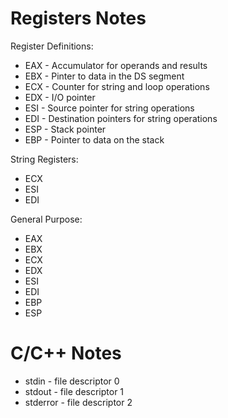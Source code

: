 # Registers Notes
Register Definitions:

- EAX - Accumulator for operands and results
- EBX - Pinter to data in the DS segment
- ECX - Counter for string and loop operations
- EDX - I/O pointer
- ESI - Source pointer for string operations
- EDI - Destination pointers for string operations
- ESP - Stack pointer
- EBP - Pointer to data on the stack

String Registers:
- ECX
- ESI
- EDI

General Purpose: 
- EAX
- EBX
- ECX
- EDX
- ESI
- EDI
- EBP
- ESP

# C/C++ Notes
- stdin - file descriptor 0
- stdout - file descriptor 1
- stderror - file descriptor 2